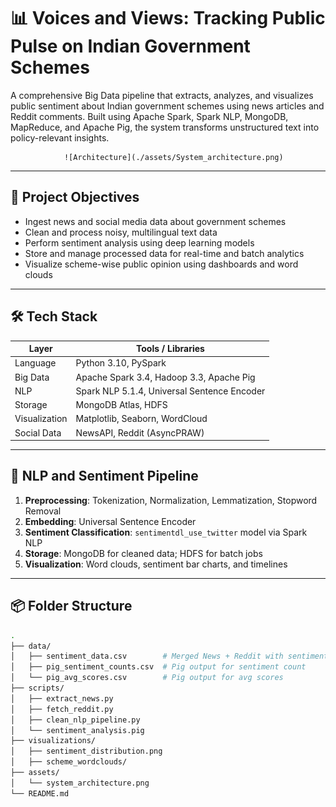 # 📊 Voices and Views: Tracking Public Pulse on Indian Government Schemes

A comprehensive Big Data pipeline that extracts, analyzes, and visualizes public sentiment about Indian government schemes using news articles and Reddit comments. Built using Apache Spark, Spark NLP, MongoDB, MapReduce, and Apache Pig, the system transforms unstructured text into policy-relevant insights.

                ![Architecture](./assets/System_architecture.png)

---

## 🚀 Project Objectives

- Ingest news and social media data about government schemes
- Clean and process noisy, multilingual text data
- Perform sentiment analysis using deep learning models
- Store and manage processed data for real-time and batch analytics
- Visualize scheme-wise public opinion using dashboards and word clouds

---

## 🛠️ Tech Stack

| Layer           | Tools / Libraries |
|----------------|-------------------|
| Language        | Python 3.10, PySpark |
| Big Data        | Apache Spark 3.4, Hadoop 3.3, Apache Pig |
| NLP             | Spark NLP 5.1.4, Universal Sentence Encoder |
| Storage         | MongoDB Atlas, HDFS |
| Visualization   | Matplotlib, Seaborn, WordCloud |
| Social Data     | NewsAPI, Reddit (AsyncPRAW) |

---

## 🧠 NLP and Sentiment Pipeline

1. **Preprocessing**: Tokenization, Normalization, Lemmatization, Stopword Removal  
2. **Embedding**: Universal Sentence Encoder  
3. **Sentiment Classification**: `sentimentdl_use_twitter` model via Spark NLP  
4. **Storage**: MongoDB for cleaned data; HDFS for batch jobs  
5. **Visualization**: Word clouds, sentiment bar charts, and timelines

---

## 📦 Folder Structure

```bash
.
├── data/
│   ├── sentiment_data.csv        # Merged News + Reddit with sentiments
│   ├── pig_sentiment_counts.csv  # Pig output for sentiment count
│   └── pig_avg_scores.csv        # Pig output for avg scores
├── scripts/
│   ├── extract_news.py
│   ├── fetch_reddit.py
│   ├── clean_nlp_pipeline.py
│   └── sentiment_analysis.pig
├── visualizations/
│   ├── sentiment_distribution.png
│   ├── scheme_wordclouds/
├── assets/
│   └── system_architecture.png
└── README.md

